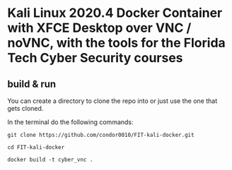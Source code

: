 # Kali Linux 2020.4 Docker Container with XFCE Desktop over VNC / noVNC, with the tools for the Florida Tech Cyber Security courses

## build & run

You can create a directory to clone the repo into or just use the one that gets cloned.

In the terminal do the following commands:

```
git clone https://github.com/condor0010/FIT-kali-docker.git

cd FIT-kali-docker

docker build -t cyber_vnc .

```
